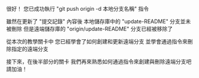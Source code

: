 很好！
您已成功執行 "git push origin -d 本地分支名稱" 指令

雖然在更新了 "提交記錄" 內容後
本地儲存庫中的 "update-README" 分支並未被刪除
但是遠端儲存庫的 "origin/update-README" 分支已經被移除了

從本次的教學關卡中
您已經學會了如何創建和更新遠端分支
並學會通過指令來刪除指定的遠端分支

接下來，在後半部分的關卡
我們再來熟悉如何通過指令來創建與刪除遠端分支吧
請加油！